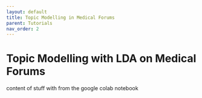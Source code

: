 ```yaml
---
layout: default
title: Topic Modelling in Medical Forums
parent: Tutorials
nav_order: 2
---
```


# Topic Modelling with LDA on Medical Forums

content of stuff with from the google colab notebook